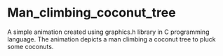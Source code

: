 # Man_climbing_coconut_tree
 A simple animation created using graphics.h library in C programming language. The animation depicts a man climbing a coconut tree to pluck some coconuts.
